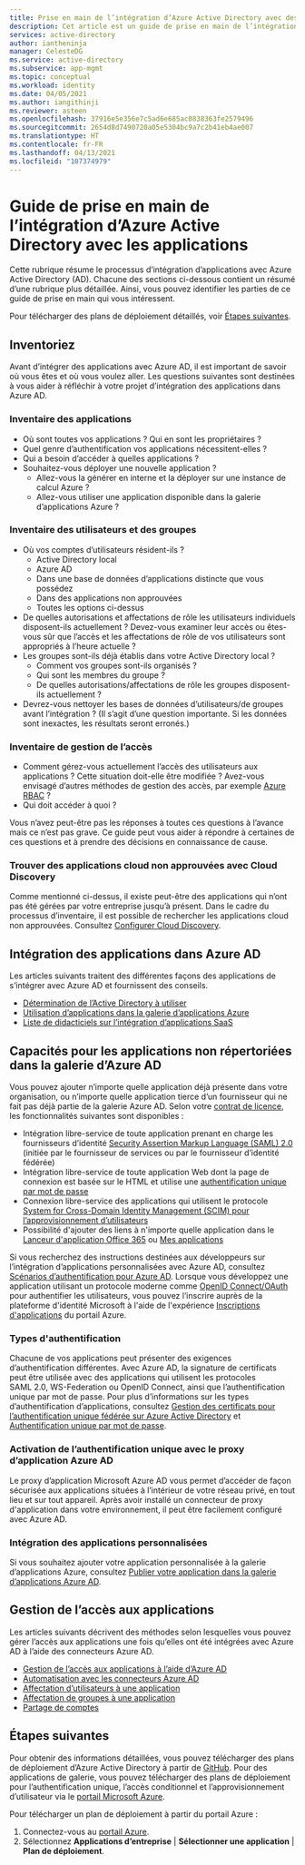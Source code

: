 ```yaml
---
title: Prise en main de l’intégration d’Azure Active Directory avec des applications
description: Cet article est un guide de prise en main de l’intégration d’Azure Active Directory (AD) avec les applications locales et les applications cloud.
services: active-directory
author: iantheninja
manager: CelesteDG
ms.service: active-directory
ms.subservice: app-mgmt
ms.topic: conceptual
ms.workload: identity
ms.date: 04/05/2021
ms.author: iangithinji
ms.reviewer: asteen
ms.openlocfilehash: 37916e5e356e7c5ad6e685ac0838363fe2579496
ms.sourcegitcommit: 2654d8d7490720a05e5304bc9a7c2b41eb4ae007
ms.translationtype: HT
ms.contentlocale: fr-FR
ms.lasthandoff: 04/13/2021
ms.locfileid: "107374979"
---
```

# <a name="integrating-azure-active-directory-with-applications-getting-started-guide"></a>Guide de prise en main de l’intégration d’Azure Active Directory avec les applications

Cette rubrique résume le processus d’intégration d’applications avec Azure Active Directory (AD). Chacune des sections ci-dessous contient un résumé d’une rubrique plus détaillée. Ainsi, vous pouvez identifier les parties de ce guide de prise en main qui vous intéressent.

Pour télécharger des plans de déploiement détaillés, voir [Étapes suivantes](#next-steps).

## <a name="take-inventory"></a>Inventoriez
Avant d’intégrer des applications avec Azure AD, il est important de savoir où vous êtes et où vous voulez aller.  Les questions suivantes sont destinées à vous aider à réfléchir à votre projet d’intégration des applications dans Azure AD.

### <a name="application-inventory"></a>Inventaire des applications
* Où sont toutes vos applications ? Qui en sont les propriétaires ?
* Quel genre d’authentification vos applications nécessitent-elles ?
* Qui a besoin d’accéder à quelles applications ?
* Souhaitez-vous déployer une nouvelle application ?
  * Allez-vous la générer en interne et la déployer sur une instance de calcul Azure ?
  * Allez-vous utiliser une application disponible dans la galerie d’applications Azure ?

### <a name="user-and-group-inventory"></a>Inventaire des utilisateurs et des groupes
* Où vos comptes d’utilisateurs résident-ils ?
  * Active Directory local
  * Azure AD
  * Dans une base de données d’applications distincte que vous possédez
  * Dans des applications non approuvées
  * Toutes les options ci-dessus
* De quelles autorisations et affectations de rôle les utilisateurs individuels disposent-ils actuellement ? Devez-vous examiner leur accès ou êtes-vous sûr que l’accès et les affectations de rôle de vos utilisateurs sont appropriés à l’heure actuelle ?
* Les groupes sont-ils déjà établis dans votre Active Directory local ?
  * Comment vos groupes sont-ils organisés ?
  * Qui sont les membres du groupe ?
  * De quelles autorisations/affectations de rôle les groupes disposent-ils actuellement ?
* Devrez-vous nettoyer les bases de données d’utilisateurs/de groupes avant l’intégration ?  (Il s’agit d’une question importante. Si les données sont inexactes, les résultats seront erronés.)

### <a name="access-management-inventory"></a>Inventaire de gestion de l’accès
* Comment gérez-vous actuellement l’accès des utilisateurs aux applications ? Cette situation doit-elle être modifiée ?  Avez-vous envisagé d’autres méthodes de gestion des accès, par exemple [Azure RBAC](../../role-based-access-control/role-assignments-portal.md) ?
* Qui doit accéder à quoi ?

Vous n’avez peut-être pas les réponses à toutes ces questions à l’avance mais ce n’est pas grave.  Ce guide peut vous aider à répondre à certaines de ces questions et à prendre des décisions en connaissance de cause.

### <a name="find-unsanctioned-cloud-applications-with-cloud-discovery"></a>Trouver des applications cloud non approuvées avec Cloud Discovery

Comme mentionné ci-dessus, il existe peut-être des applications qui n’ont pas été gérées par votre entreprise jusqu’à présent.  Dans le cadre du processus d’inventaire, il est possible de rechercher les applications cloud non approuvées. Consultez [Configurer Cloud Discovery](/cloud-app-security/set-up-cloud-discovery).

## <a name="integrating-applications-with-azure-ad"></a>Intégration des applications dans Azure AD
Les articles suivants traitent des différentes façons des applications de s’intégrer avec Azure AD et fournissent des conseils.

* [Détermination de l’Active Directory à utiliser](../fundamentals/active-directory-whatis.md)
* [Utilisation d’applications dans la galerie d’applications Azure](what-is-single-sign-on.md)
* [Liste de didacticiels sur l’intégration d’applications SaaS](../saas-apps/tutorial-list.md)

## <a name="capabilities-for-apps-not-listed-in-the-azure-ad-gallery"></a>Capacités pour les applications non répertoriées dans la galerie d’Azure AD

Vous pouvez ajouter n’importe quelle application déjà présente dans votre organisation, ou n’importe quelle application tierce d’un fournisseur qui ne fait pas déjà partie de la galerie Azure AD. Selon votre [contrat de licence](https://azure.microsoft.com/pricing/details/active-directory/), les fonctionnalités suivantes sont disponibles :

- Intégration libre-service de toute application prenant en charge les fournisseurs d’identité [Security Assertion Markup Language (SAML) 2.0](https://wikipedia.org/wiki/SAML_2.0) (initiée par le fournisseur de services ou par le fournisseur d’identité fédérée)
- Intégration libre-service de toute application Web dont la page de connexion est basée sur le HTML et utilise une [authentification unique par mot de passe](sso-options.md#password-based-sso)
- Connexion libre-service des applications qui utilisent le protocole [System for Cross-Domain Identity Management (SCIM) pour l’approvisionnement d’utilisateurs](../app-provisioning/use-scim-to-provision-users-and-groups.md)
- Possibilité d'ajouter des liens à n'importe quelle application dans le [Lanceur d'application Office 365](https://support.microsoft.com/office/meet-the-microsoft-365-app-launcher-79f12104-6fed-442f-96a0-eb089a3f476a) ou [Mes applications](https://myapplications.microsoft.com/)

Si vous recherchez des instructions destinées aux développeurs sur l’intégration d’applications personnalisées avec Azure AD, consultez [Scénarios d’authentification pour Azure AD](../develop/authentication-vs-authorization.md). Lorsque vous développez une application utilisant un protocole moderne comme [OpenID Connect/OAuth](../develop/active-directory-v2-protocols.md) pour authentifier les utilisateurs, vous pouvez l’inscrire auprès de la plateforme d'identité Microsoft à l'aide de l'expérience [Inscriptions d'applications](../develop/quickstart-register-app.md) du portail Azure.

### <a name="authentication-types"></a>Types d'authentification
Chacune de vos applications peut présenter des exigences d’authentification différentes. Avec Azure AD, la signature de certificats peut être utilisée avec des applications qui utilisent les protocoles SAML 2.0, WS-Federation ou OpenID Connect, ainsi que l’authentification unique par mot de passe. Pour plus d’informations sur les types d’authentification d’applications, consultez [Gestion des certificats pour l’authentification unique fédérée sur Azure Active Directory](manage-certificates-for-federated-single-sign-on.md) et [Authentification unique par mot de passe](what-is-single-sign-on.md).

### <a name="enabling-sso-with-azure-ad-app-proxy"></a>Activation de l’authentification unique avec le proxy d’application Azure AD
Le proxy d’application Microsoft Azure AD vous permet d’accéder de façon sécurisée aux applications situées à l’intérieur de votre réseau privé, en tout lieu et sur tout appareil. Après avoir installé un connecteur de proxy d'application dans votre environnement, il peut être facilement configuré avec Azure AD.

### <a name="integrating-custom-applications"></a>Intégration des applications personnalisées
Si vous souhaitez ajouter votre application personnalisée à la galerie d’applications Azure, consultez [Publier votre application dans la galerie d’applications Azure AD](../develop/v2-howto-app-gallery-listing.md).

## <a name="managing-access-to-applications"></a>Gestion de l’accès aux applications
Les articles suivants décrivent des méthodes selon lesquelles vous pouvez gérer l’accès aux applications une fois qu’elles ont été intégrées avec Azure AD à l’aide des connecteurs Azure AD.

* [Gestion de l’accès aux applications à l’aide d’Azure AD](what-is-access-management.md)
* [Automatisation avec les connecteurs Azure AD](../app-provisioning/user-provisioning.md)
* [Affectation d’utilisateurs à une application](./assign-user-or-group-access-portal.md)
* [Affectation de groupes à une application](./assign-user-or-group-access-portal.md)
* [Partage de comptes](../enterprise-users/users-sharing-accounts.md)

## <a name="next-steps"></a>Étapes suivantes
Pour obtenir des informations détaillées, vous pouvez télécharger des plans de déploiement d’Azure Active Directory à partir de [GitHub](../fundamentals/active-directory-deployment-plans.md). Pour des applications de galerie, vous pouvez télécharger des plans de déploiement pour l’authentification unique, l’accès conditionnel et l’approvisionnement d’utilisateur via le [portail Microsoft Azure](https://portal.azure.com).

Pour télécharger un plan de déploiement à partir du portail Azure :

1. Connectez-vous au [portail Azure](https://portal.azure.com).
2. Sélectionnez **Applications d’entreprise** | **Sélectionner une application** | **Plan de déploiement**.

